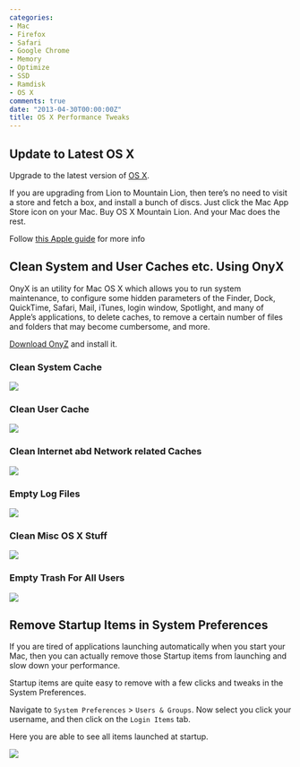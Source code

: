 ```yaml
---
categories:
- Mac
- Firefox
- Safari
- Google Chrome
- Memory
- Optimize
- SSD
- Ramdisk
- OS X
comments: true
date: "2013-04-30T00:00:00Z"
title: OS X Performance Tweaks
---
```


## Update to Latest OS X

Upgrade to the latest version of [OS X](http://en.wikipedia.org/wiki/OS_X).

If you are upgrading from Lion to Mountain Lion, then tere’s no need to visit a
store and fetch a box, and install a bunch of discs. Just click the Mac App
Store icon on your Mac. Buy OS X Mountain Lion. And your Mac does the rest.

Follow [this Apple guide](http://www.apple.com/osx/how-to-upgrade/) for more info


## Clean System and User Caches etc. Using OnyX

OnyX is an utility for Mac OS X which allows you to run system maintenance, to
configure some hidden parameters of the Finder, Dock, QuickTime, Safari, Mail,
iTunes, login window, Spotlight, and many of Apple’s applications, to delete
caches, to remove a certain number of files and folders that may become
cumbersome, and more.

[Download OnyZ](http://www.titanium.free.fr/downloadonyx.php) and install it.

### Clean System Cache

![](/img/onyx-clean-system-cache.webp)

### Clean User Cache

![](/img/onyx-clean-user-cache.webp)

### Clean Internet abd Network related Caches

![](/img/onyx-clean-internet-cache.webp)

### Empty Log Files

![](/img/onyx-clean-logs.webp)

### Clean Misc OS X Stuff

![](/img/onyx-clean-misc.webp)

### Empty Trash For All Users

![](/img/onyx-empty-trash-all-users.webp)

## Remove Startup Items in System Preferences

If you are tired of applications launching automatically when you start your Mac, then you can
actually remove those Startup items from launching and slow down your performance.

Startup items are quite easy to remove with a few clicks and tweaks in the System Preferences.

Navigate to `System Preferences` > `Users & Groups`. Now select you click your username, and then click on the `Login Items` tab.

Here you are able to see all items launched at startup.

![](/img/os-x-login-items.webp)
